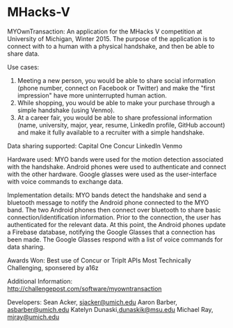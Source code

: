# MHacks-V
MYOwnTransaction: 
An application for the MHacks V competition at University of Michigan, Winter 2015. The purpose of the application is to connect with to a human with a physical handshake, and then be able to share data.

Use cases:
1) Meeting a new person, you would be able to share social information (phone number, connect on Facebook or Twitter) and make the "first impression" have more uninterrupted human action.
2) While shopping, you would be able to make your purchase through a simple handshake (using Venmo).
3) At a career fair, you would be able to share professional information (name, university, major, year, resume, LinkedIn profile, GitHub account) and make it fully available to a recruiter with a simple handshake.

Data sharing supported:
Capital One 
Concur
LinkedIn
Venmo

Hardware used:
MYO bands were used for the motion detection associated with the handshake.
Android phones were used to authenticate and connect with the other hardware.
Google glasses were used as the user-interface with voice commands to exchange data.

Implementation details:
MYO bands detect the handshake and send a bluetooth message to notify the Android phone connected to the MYO band.  The two Android phones then connect over bluetooth to share basic connection/identification information. Prior to the connection, the user has authenticated for the relevant data. At this point, the Android phones update a Firebase database, notifying the Google Glasses that a connection has been made. The Google Glasses respond with a list of voice commands for data sharing.

Awards Won:
Best use of Concur or TripIt APIs
Most Technically Challenging, sponsered by a16z

Additional Information:
http://challengepost.com/software/myowntransaction

Developers:
Sean Acker, sjacker@umich.edu
Aaron Barber, asbarber@umich.edu
Katelyn Dunaski,dunaskik@msu.edu
Michael Ray, mjray@umich.edu